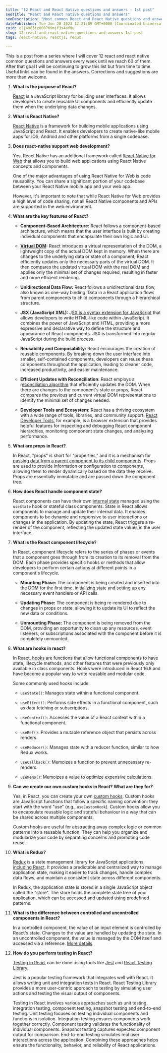 ```yaml
---
title: "12 React and React Native questions and answers - 1st post"
seoTitle: "React and React native questions and answers"
seoDescription: "Most common React and React Native questions and answers."
datePublished: Tue Jun 20 2023 12:21:09 GMT+0000 (Coordinated Universal Time)
cuid: clj4983tz000709mjf3s4af8u
slug: 12-react-and-react-native-questions-and-answers-1st-post
tags: react-native, reactjs, redux

---
```


This is a post from a series where I will cover 12 react and react native common questions and answers every week until we reach 60 of them. After that goal I will be continuing to grow this list but from time to time. Useful links can be found in the answers. Corrections and suggestions are more than welcome.

1. **What is the purpose of React?**
    
    [React](https://react.dev/) is a JavaScript library for building user interfaces. It allows developers to create reusable UI components and efficiently update them when the underlying data changes.
    
2. **What is React Native?**
    
    [React Native](https://reactnative.dev/) is a framework for building mobile applications using JavaScript and React. It enables developers to create native-like mobile apps for iOS, Android and other platforms from a single codebase.
    
3. **Does react-native support web development?**
    
    Yes, React Native has an additional framework called [React Native for Web](https://necolas.github.io/react-native-web/) that allows you to build web applications using React Native concepts and components.
    
    One of the major advantages of using React Native for Web is code reusability. You can share a significant portion of your codebase between your React Native mobile app and your web app.
    
    However, it's important to note that while React Native for Web provides a high level of code sharing, not all React Native components and APIs are supported in the web environment.
    
4. **What are the key features of React?**
    
    * **Component-Based Architecture:** React follows a component-based architecture, which means that the user interface is built by creating individual components that encapsulate their own logic and UI.
        
    * [**Virtual DOM**](https://legacy.reactjs.org/docs/faq-internals.html#gatsby-focus-wrapper)**:** React introduces a virtual representation of the DOM, a lightweight copy of the actual DOM kept in memory. When there are changes to the underlying data or state of a component, React efficiently updates only the necessary parts of the virtual DOM. It then compares the updated virtual DOM with the real DOM and applies only the minimal set of changes required, resulting in faster and more efficient rendering.
        
    * **Unidirectional Data Flow:** React follows a unidirectional data flow, also known as one-way binding. Data in a React application flows from parent components to child components through a hierarchical structure.
        
    * **JSX (JavaScript XML):** J[SX is a syntax extension for JavaScript](https://react.dev/learn/writing-markup-with-jsx) that allows developers to write HTML-like code within JavaScript. It combines the power of JavaScript and HTML, providing a more expressive and declarative way to define the structure and appearance of React components. JSX is transformed into regular JavaScript during the build process.
        
    * **Reusability and Composability:** React encourages the creation of reusable components. By breaking down the user interface into smaller, self-contained components, developers can reuse these components throughout the application, leading to cleaner code, increased productivity, and easier maintenance.
        
    * **Efficient Updates with Reconciliation:** React employs a r[econciliation algorithm](https://legacy.reactjs.org/docs/reconciliation.html) that efficiently updates the DOM. When there are changes to the component's state or props, React compares the previous and current virtual DOM representations to identify the minimal set of changes needed.
        
    * **Developer Tools and Ecosystem:** React has a thriving ecosystem with a wide range of tools, libraries, and community support. [React Developer Tools](https://react.dev/learn/react-developer-tools), for example, is a browser extension that provides helpful features for inspecting and debugging React component hierarchies, monitoring component state changes, and analyzing performance.
        
5. **What are props in React?**
    
    In React, "props" is short for "properties," and it is a mechanism for [passing data from a parent component to its child components](https://react.dev/learn/passing-props-to-a-component). Props are used to provide information or configuration to components, allowing them to render dynamically based on the data they receive. Props are essentially immutable and are passed down the component tree.
    
6. **How does React handle component state?**
    
    React components can have their own [internal state](https://react.dev/learn/state-a-components-memory) managed using the `useState` hook or stateful class components. State in React allows components to manage and update their internal data. It enables components to be dynamic and responsive to user interactions or changes in the application. By updating the state, React triggers a re-render of the component, reflecting the updated state values in the user interface.
    
7. **What is the React component lifecycle?**
    
    In React, component lifecycle refers to the series of phases or events that a component goes through from its creation to its removal from the DOM. Each phase provides specific hooks or methods that allow developers to perform certain actions at different points in a component's lifecycle.
    
    * **Mounting Phase:** The component is being created and inserted into the DOM for the first time, initializing state and setting up any necessary event handlers or API calls.
        
    * **Updating Phase:** The component is being re-rendered due to changes in props or state, allowing it to update its UI to reflect the new data or conditions.
        
    * **Unmounting Phase:** The component is being removed from the DOM, providing an opportunity to clean up any resources, event listeners, or subscriptions associated with the component before it is completely unmounted.
        
8. **What are hooks in react?**
    
    In React, [hooks](https://react.dev/reference/react) are functions that allow functional components to have state, lifecycle methods, and other features that were previously only available in class components. Hooks were introduced in React 16.8 and have become a popular way to write reusable and modular code.
    
    Some commonly used hooks include:
    
    * `useState()`: Manages state within a functional component.
        
    * `useEffect()`: Performs side effects in a functional component, such as data fetching or subscriptions.
        
    * `useContext()`: Accesses the value of a React context within a functional component.
        
    * `useRef()`: Provides a mutable reference object that persists across renders.
        
    * `useReducer()`: Manages state with a reducer function, similar to how Redux works.
        
    * `useCallback()`: Memoizes a function to prevent unnecessary re-renders.
        
    * `useMemo()`: Memoizes a value to optimize expensive calculations.
        
9. **Can we create our own custom hooks in React? What are they for?**
    
    Yes, in React, you can create your own [custom hooks](https://react.dev/learn/reusing-logic-with-custom-hooks). Custom hooks are JavaScript functions that follow a specific naming convention: they start with the word "use" (e.g., `useCustomHook`). Custom hooks allow you to encapsulate reusable logic and stateful behaviour in a way that can be shared across multiple components.
    
    Custom hooks are useful for abstracting away complex logic or common patterns into a reusable function. They can help you organize and modularize your code by separating concerns and promoting code reuse.
    
10. **What is Redux?**
    
    [Redux](https://redux.js.org/introduction/getting-started) is a state management library for JavaScript applications, [including React](https://redux.js.org/introduction/learning-resources#using-redux-with-react). It provides a predictable and centralized way to manage application state, making it easier to track changes, handle complex data flows, and maintain a consistent state across different components.
    
    In Redux, the application state is stored in a single JavaScript object called the "store". The store holds the complete state tree of your application, which can be accessed and updated using predefined patterns.
    
11. **What is the difference between controlled and uncontrolled components in React?**
    
    In a controlled component, the value of an input element is controlled by React's state. Changes to the value are handled by updating the state. In an uncontrolled component, the value is managed by the DOM itself and accessed via a reference. [More details](https://react.dev/learn/sharing-state-between-components#controlled-and-uncontrolled-components).
    
12. **How do you perform testing in React?**
    
    [Testing in React](https://legacy.reactjs.org/docs/testing.html) can be done using tools like [Jest](https://jestjs.io/) and [React Testing Library](https://testing-library.com/docs/react-testing-library/intro/).
    
    Jest is a popular testing framework that integrates well with React. It allows writing unit and integration tests in React. React Testing Library provides a more user-centric approach to testing by simulating user actions and testing the visual output of components.
    
    Testing in React involves various approaches such as unit testing, integration testing, component testing, snapshot testing and end-to-end testing. Unit testing focuses on testing individual components and functions in isolation. Integration testing ensures components work together correctly. Component testing validates the functionality of individual components. Snapshot testing captures expected component output for comparison. End-to-end testing simulates real user interactions across the application. Combining these approaches helps ensure the functionality, behavior, and reliability of React applications.